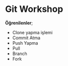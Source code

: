 # Git Workshop

**Öğrenilenler**;
- Clone yapma işlemi
- Commit Atma
- Push Yapma
- Pull
- Branch
- Fork
